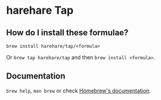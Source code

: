 # harehare Tap

## How do I install these formulae?

`brew install harehare/tap/<formula>`

Or `brew tap harehare/tap` and then `brew install <formula>`.

## Documentation

`brew help`, `man brew` or check [Homebrew's documentation](https://docs.brew.sh).
